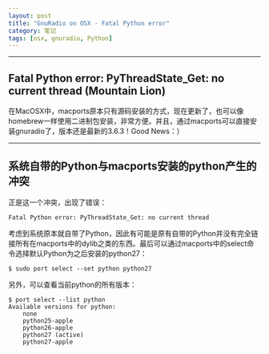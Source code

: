 ```yaml
---
layout: post
title: "GnuRadio on OSX - Fatal Python error"
category: 笔记
tags: [osx, gnuradio, Python]
---
```


---

## Fatal Python error: PyThreadState_Get: no current thread (Mountain Lion)

在MacOSX中，macports原本只有源码安装的方式，现在更新了，也可以像homebrew一样使用二进制包安装，非常方便。并且，通过macports可以直接安装gnuradio了，版本还是最新的3.6.3！Good News：）

---

## 系统自带的Python与macports安装的python产生的冲突

正是这一个冲突，出现了错误：

    Fatal Python error: PyThreadState_Get: no current thread

考虑到系统原本就自带了Python，因此有可能是原有自带的Python并没有完全链接所有在macports中的dylib之类的东西。最后可以通过macports中的select命令选择默认Python为之后安装的python27：

    $ sudo port select --set python python27

另外，可以查看当前python的所有版本：

    $ port select --list python
    Available versions for python:
        none
        python25-apple
        python26-apple
        python27 (active)
        python27-apple
